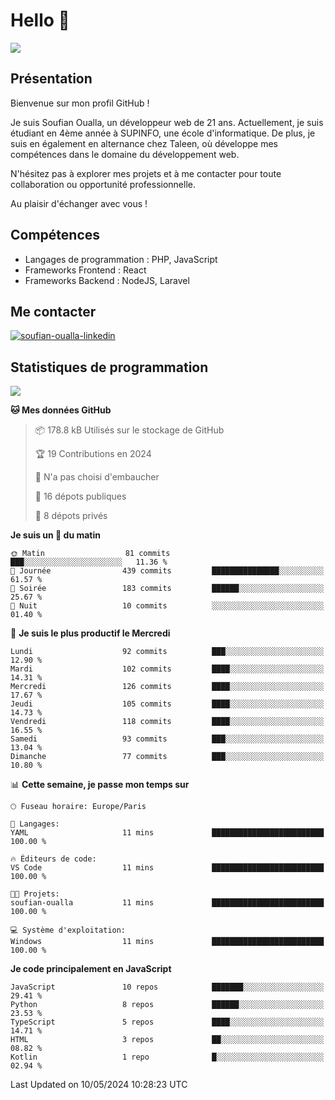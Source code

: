 # Hello 👋

![](https://komarev.com/ghpvc/?username=OSoufian&color=1a1b27)

## Présentation

Bienvenue sur mon profil GitHub !

Je suis Soufian Oualla, un développeur web de 21 ans. Actuellement, je suis étudiant en 4ème année à SUPINFO, une école d'informatique. De plus, je suis en également en alternance chez Taleen, où développe mes compétences dans le domaine du développement web.

N'hésitez pas à explorer mes projets et à me contacter pour toute collaboration ou opportunité professionnelle.

Au plaisir d'échanger avec vous !

## Compétences

- Langages de programmation : PHP, JavaScript
- Frameworks Frontend : React
- Frameworks Backend : NodeJS, Laravel

## Me contacter

<p>
<a href="https://www.linkedin.com/in/soufian-oualla/" target="_blank"><img align="center" src="https://img.shields.io/badge/-LinkedIn-0077B5?style=for-the-badge&logo=Linkedin&logoColor=white" alt="soufian-oualla-linkedin"/></a>

## Statistiques de programmation

<a href="https://github-readme-stats.vercel.app/api/top-langs/?username=OSoufian&layout=compact">
  <img align="center" src="https://github-readme-stats.vercel.app/api/top-langs/?username=OSoufian&layout=compact"/>
</a>

<!--START_SECTION:waka-->

**🐱 Mes données GitHub** 

> 📦 178.8 kB Utilisés sur le stockage de GitHub 
 > 
> 🏆 19 Contributions en 2024
 > 
> 🚫 N'a pas choisi d'embaucher
 > 
> 📜 16 dépots publiques 
 > 
> 🔑 8 dépots privés 
 > 
**Je suis un 🐤 du matin** 

```text
🌞 Matin                  81 commits          ███░░░░░░░░░░░░░░░░░░░░░░   11.36 % 
🌆 Journée                439 commits         ███████████████░░░░░░░░░░   61.57 % 
🌃 Soirée                 183 commits         ██████░░░░░░░░░░░░░░░░░░░   25.67 % 
🌙 Nuit                   10 commits          ░░░░░░░░░░░░░░░░░░░░░░░░░   01.40 % 
```
📅 **Je suis le plus productif le Mercredi** 

```text
Lundi                    92 commits          ███░░░░░░░░░░░░░░░░░░░░░░   12.90 % 
Mardi                    102 commits         ████░░░░░░░░░░░░░░░░░░░░░   14.31 % 
Mercredi                 126 commits         ████░░░░░░░░░░░░░░░░░░░░░   17.67 % 
Jeudi                    105 commits         ████░░░░░░░░░░░░░░░░░░░░░   14.73 % 
Vendredi                 118 commits         ████░░░░░░░░░░░░░░░░░░░░░   16.55 % 
Samedi                   93 commits          ███░░░░░░░░░░░░░░░░░░░░░░   13.04 % 
Dimanche                 77 commits          ███░░░░░░░░░░░░░░░░░░░░░░   10.80 % 
```


📊 **Cette semaine, je passe mon temps sur** 

```text
🕑︎ Fuseau horaire: Europe/Paris

💬 Langages: 
YAML                     11 mins             █████████████████████████   100.00 % 

🔥 Éditeurs de code: 
VS Code                  11 mins             █████████████████████████   100.00 % 

🐱‍💻 Projets: 
soufian-oualla           11 mins             █████████████████████████   100.00 % 

💻 Système d'exploitation: 
Windows                  11 mins             █████████████████████████   100.00 % 
```

**Je code principalement en JavaScript** 

```text
JavaScript               10 repos            ███████░░░░░░░░░░░░░░░░░░   29.41 % 
Python                   8 repos             ██████░░░░░░░░░░░░░░░░░░░   23.53 % 
TypeScript               5 repos             ████░░░░░░░░░░░░░░░░░░░░░   14.71 % 
HTML                     3 repos             ██░░░░░░░░░░░░░░░░░░░░░░░   08.82 % 
Kotlin                   1 repo              █░░░░░░░░░░░░░░░░░░░░░░░░   02.94 % 
```




 Last Updated on 10/05/2024 10:28:23 UTC
<!--END_SECTION:waka-->